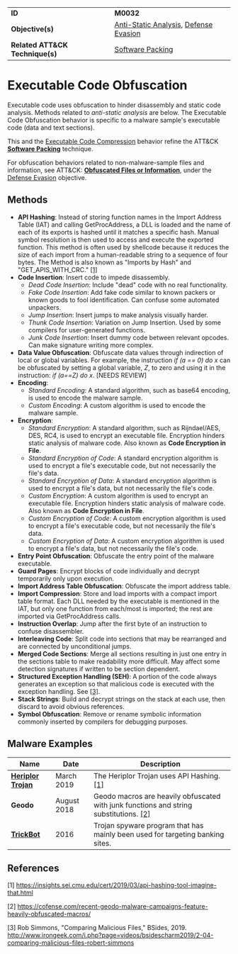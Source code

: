 |||
|---------|------------------------|
|**ID**|**M0032**|
|**Objective(s)**| [Anti-Static Analysis](https://github.com/MBCProject/mbc-markdown/tree/master/anti-static-analysis), [Defense Evasion](https://github.com/MBCProject/mbc-markdown/tree/master/defense-evasion)|
|**Related ATT&CK Technique(s)**|[Software Packing](https://attack.mitre.org/techniques/T1045/)|


Executable Code Obfuscation
===========================
Executable code uses obfuscation to hinder disassembly and static code analysis. Methods related to *anti-static analysis* are below. The Executable Code Obfuscation behavior is specific to a malware sample's executable code (data and text sections).

This and the [Executable Code Compression](https://github.com/MBCProject/mbc-markdown/blob/master/anti-static-analysis/exe-code-compression.md) behavior refine the ATT&CK [**Software Packing**](https://attack.mitre.org/techniques/T1045) technique.

For obfuscation behaviors related to non-malware-sample files and information, see ATT&CK: [**Obfuscated Files or Information**](https://attack.mitre.org/techniques/T1027/), under the [Defense Evasion](https://github.com/MBCProject/mbc-markdown/tree/master/defense-evasion) objective.

Methods
-------
* **API Hashing**: Instead of storing function names in the Import Address Table (IAT) and calling GetProcAddress, a DLL is loaded and the name of each of its exports is hashed until it matches a specific hash. Manual symbol resolution is then used to access and execute the exported function. This method is often used by shellcode because it reduces the size of each import from a human-readable string to a sequence of four bytes. The Method is also known as "Imports by Hash" and "GET_APIS_WITH_CRC." [[1]](#1) 
* **Code Insertion**: Insert code to impede disassembly.
   * *Dead Code Insertion*: Include "dead" code with no real functionality.
   * *Fake Code Insertion*: Add fake code similar to known packers or known goods to fool identification. Can confuse some automated unpackers.
   * *Jump Insertion*: Insert jumps to make analysis visually harder.
   * *Thunk Code Insertion*: Variation on Jump Insertion. Used by some compilers for user-generated functions.
   * *Junk Code Insertion*: Insert dummy code between relevant opcodes. Can make signature writing more complex.
* **Data Value Obfuscation**: Obfuscate data values through indirection of local or global variables. For example, the instruction *if (a == 0) do x* can be obfuscated by setting a global variable, *Z*, to zero and using it in the instruction: *if (a==Z) do x*.  [NEEDS REVIEW]
* **Encoding**:
   * *Standard Encoding*: A standard algorithm, such as base64 encoding, is used to encode the malware sample.
   * *Custom Encoding*: A custom algorithm is used to encode the malware sample.
* **Encryption**: 
   * *Standard Encryption*: A standard algorithm, such as Rijndael/AES, DES, RC4, is used to encrypt an executable file. Encryption hinders static analysis of malware code. Also known as **Code Encryption in File**.
   * *Standard Encryption of Code*: A standard encryption algorithm is used to encrypt a file's executable code, but not necessarily the file's data. 
   * *Standard Encryption of Data*: A standard encryption algorithm is used to encrypt a file's data, but not necessarily the file's code. 
   * *Custom Encryption*: A custom algorithm is used to encrypt an executable file. Encryption hinders static analysis of malware code. Also known as **Code Encryption in File**.
   * *Custom Encryption of Code*: A custom encryption algorithm is used to encrypt a file's executable code, but not necessarily the file's data.
   * *Custom Encryption of Data*: A custom encryption algorithm is used to encrypt a file's data, but not necessarily the file's code.
* **Entry Point Obfuscation**: Obfuscate the entry point of the malware executable.
* **Guard Pages**: Encrypt blocks of code individually and decrypt temporarily only upon execution.
* **Import Address Table Obfuscation**: Obfuscate the import address table.
* **Import Compression**: Store and load imports with a compact import table format. Each DLL needed by the executable is mentioned in the IAT, but only one function from each/most is imported; the rest are imported via GetProcAddress calls.
* **Instruction Overlap**: Jump after the first byte of an instruction to confuse disassembler.
* **Interleaving Code**: Split code into sections that may be rearranged and are connected by unconditional jumps.
* **Merged Code Sections**: Merge all sections resulting in just one entry in the sections table to make readability more difficult. May affect some detection signatures if written to be section dependent.
* **Structured Exception Handling (SEH)**: A portion of the code always generates an exception so that malicious code is executed with the exception handling. See  [[3]](#3).
* **Stack Strings**: Build and decrypt strings on the stack at each use, then discard to avoid obvious references.
* **Symbol Obfuscation**: Remove or rename symbolic information commonly inserted by compilers for debugging purposes.
   
Malware Examples
----------------
|Name|Date|Description|
|-----------------------------------------------|--------|-----------------------------|
|[**Heriplor Trojan**](https://github.com/MBCProject/mbc-markdown/blob/master/xample-malware/heriplor.md)|March 2019|The Heriplor Trojan uses API Hashing. [[1]](#1)|
|**Geodo**|August 2018|Geodo macros are heavily obfuscated with junk functions and string substitutions. [[2]](#2)|
|[**TrickBot**](https://github.com/MBCProject/mbc-markdown/tree/master/xample-malware/trickbot.md)|2016|Trojan spyware program that has mainly been used for targeting banking sites.|

References
----------
<a name="1">[1]</a> https://insights.sei.cmu.edu/cert/2019/03/api-hashing-tool-imagine-that.html 

<a name="2">[2]</a> https://cofense.com/recent-geodo-malware-campaigns-feature-heavily-obfuscated-macros/ 

<a name="3">[3]</a> Rob Simmons, "Comparing Malicious Files," BSides, 2019. http://www.irongeek.com/i.php?page=videos/bsidescharm2019/2-04-comparing-malicious-files-robert-simmons 
